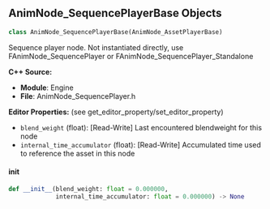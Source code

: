 ## AnimNode_SequencePlayerBase Objects

```python
class AnimNode_SequencePlayerBase(AnimNode_AssetPlayerBase)
```

Sequence player node. Not instantiated directly, use FAnimNode_SequencePlayer or FAnimNode_SequencePlayer_Standalone

**C++ Source:**

- **Module**: Engine
- **File**: AnimNode_SequencePlayer.h

**Editor Properties:** (see get_editor_property/set_editor_property)

- ``blend_weight`` (float):  [Read-Write] Last encountered blendweight for this node
- ``internal_time_accumulator`` (float):  [Read-Write] Accumulated time used to reference the asset in this node

<a id="unreal.AnimNode_SequencePlayerBase.__init__"></a>

#### __init__

```python
def __init__(blend_weight: float = 0.000000,
             internal_time_accumulator: float = 0.000000) -> None
```

<a id="unreal.InputScaleBiasClampState"></a>
